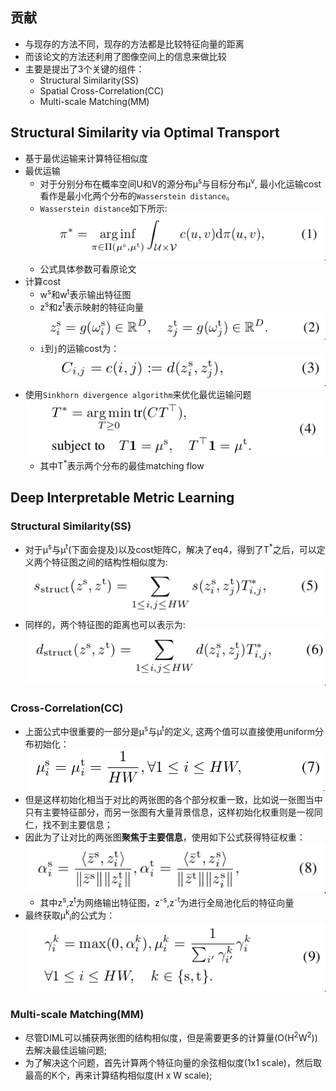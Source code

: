 ## 贡献
- 与现存的方法不同，现存的方法都是比较特征向量的距离
- 而该论文的方法还利用了图像空间上的信息来做比较
- 主要是提出了3个关键的组件：
  * Structural Similarity(SS)
  * Spatial Cross-Correlation(CC)
  * Multi-scale Matching(MM)

## Structural Similarity via Optimal Transport
- 基于最优运输来计算特征相似度
- 最优运输
  * 对于分别分布在概率空间U和V的源分布µ<sup>s</sup>与目标分布µ<sup>v</sup>, 最小化运输cost看作是最小化两个分布的`Wasserstein distance`。
  * `Wasserstein distance`如下所示:
  ![e1](../imgs/DIML/e1.png)
  * 公式具体参数可看原论文
- 计算cost
  * w<sup>s</sup>和w<sup>t</sup>表示输出特征图
  * z<sup>s</sup>和z<sup>t</sup>表示映射的特征向量
  ![e2](../imgs/DIML/e2.png)
  * `i`到`j`的运输cost为：
  ![e3](../imgs/DIML/e3.png)
- 使用`Sinkhorn divergence algorithm`来优化最优运输问题
![e4](../imgs/DIML/e4.png)
  * 其中T<sup>\*</sup>表示两个分布的最佳matching flow

## Deep Interpretable Metric Learning
### Structural Similarity(SS)
- 对于µ<sup>s</sup>与µ<sup>t</sup>(下面会提及)以及cost矩阵C，解决了eq4，得到了T<sup>\*</sup>之后，可以定义两个特征图之间的结构性相似度为:
![e5](../imgs/DIML/e5.png)
- 同样的，两个特征图的距离也可以表示为:
![e6](../imgs/DIML/e6.png)

### Cross-Correlation(CC)
- 上面公式中很重要的一部分是µ<sup>s</sup>与µ<sup>t</sup>的定义, 这两个值可以直接使用uniform分布初始化：
![e7](../imgs/DIML/e7.png)
- 但是这样初始化相当于对比的两张图的各个部分权重一致，比如说一张图当中只有主要特征部分，而另一张图有大量背景信息，这样初始化权重则是一视同仁，找不到主要信息；
- 因此为了让对比的两张图**聚焦于主要信息**，使用如下公式获得特征权重：
![e8](../imgs/DIML/e8.png)
  * 其中z<sup>s</sup>,z<sup>t</sup>为网络输出特征图，z<sup>-s</sup>,z<sup>-t</sup>为进行全局池化后的特征向量
- 最终获取µ<sup>k</sup><sub>i</sub>的公式为：
![e9](../imgs/DIML/e9.png)

### Multi-scale Matching(MM)
- 尽管DIML可以捕获两张图的结构相似度，但是需要更多的计算量(O(H<sup>2</sup>W<sup>2</sup>))去解决最佳运输问题;
- 为了解决这个问题，首先计算两个特征向量的余弦相似度(1x1 scale)，然后取最高的K个，再来计算结构相似度(H x W scale);
